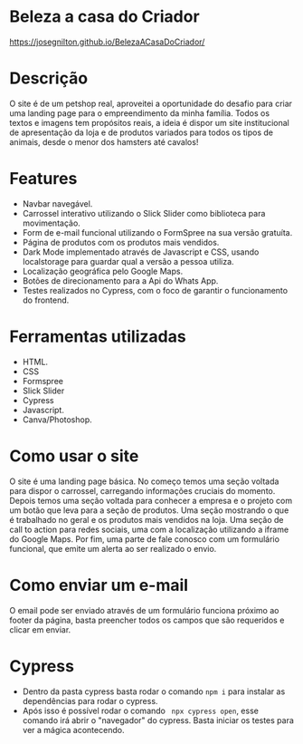 # Beleza a casa do Criador
https://josegnilton.github.io/BelezaACasaDoCriador/

# Descrição
O site é de um petshop real, aproveitei a oportunidade do desafio para criar uma landing page para o empreendimento da minha família. Todos os textos e imagens tem propósitos reais, a ideia é dispor um site institucional de apresentação da loja e de produtos variados para todos os tipos de animais, desde o menor dos hamsters até cavalos!

# Features
- Navbar navegável.
- Carrossel interativo utilizando o Slick Slider como biblioteca para movimentação.
- Form de e-mail funcional utilizando o FormSpree na sua versão gratuíta.
- Página de produtos com os produtos mais vendidos.
- Dark Mode implementado através de Javascript e CSS, usando localstorage para guardar qual a versão a pessoa utiliza.
- Localização geográfica pelo Google Maps.
- Botões de direcionamento para a Api do Whats App.
- Testes realizados no Cypress, com o foco de garantir o funcionamento do frontend.

# Ferramentas utilizadas
- HTML.
- CSS
- Formspree
- Slick Slider
- Cypress
- Javascript.
- Canva/Photoshop.

# Como usar o site
O site é uma landing page básica. No começo temos uma seção voltada para dispor o carrossel, carregando informações cruciais do momento. Depois temos uma seção voltada para conhecer a empresa e o projeto com um botão que leva para a seção de produtos. Uma seção mostrando o que é trabalhado no geral e os produtos mais vendidos na loja. Uma seção de call to action para redes sociais, uma com a localização utilizando a iframe do Google Maps. Por fim, uma parte de fale conosco com um formulário funcional, que emite um alerta ao ser realizado o envio.

# Como enviar um e-mail
O email pode ser enviado através de um formulário funciona próximo ao footer da página, basta preencher todos os campos que são requeridos e clicar em enviar.

# Cypress
- Dentro da pasta cypress basta rodar o comando ```npm i``` para instalar as dependências para rodar o cypress. 
- Após isso é possível rodar o comando ``` npx cypress open```, esse comando irá abrir o "navegador" do cypress. Basta iniciar os testes para ver a mágica acontecendo.
